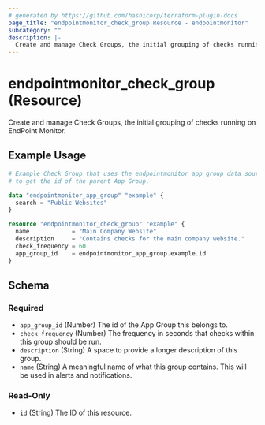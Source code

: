 ```yaml
---
# generated by https://github.com/hashicorp/terraform-plugin-docs
page_title: "endpointmonitor_check_group Resource - endpointmonitor"
subcategory: ""
description: |-
  Create and manage Check Groups, the initial grouping of checks running on EndPoint Monitor.
---
```


# endpointmonitor_check_group (Resource)

Create and manage Check Groups, the initial grouping of checks running on EndPoint Monitor.

## Example Usage

```terraform
# Example Check Group that uses the endpointmonitor_app_group data source 
# to get the id of the parent App Group.

data "endpointmonitor_app_group" "example" {
  search = "Public Websites"
}

resource "endpointmonitor_check_group" "example" {
  name            = "Main Company Website"
  description     = "Contains checks for the main company website."
  check_frequency = 60
  app_group_id    = endpointmonitor_app_group.example.id
}
```

<!-- schema generated by tfplugindocs -->
## Schema

### Required

- `app_group_id` (Number) The id of the App Group this belongs to.
- `check_frequency` (Number) The frequency in seconds that checks within this group should be run.
- `description` (String) A space to provide a longer description of this group.
- `name` (String) A meaningful name of what this group contains. This will be used in alerts and notifications.

### Read-Only

- `id` (String) The ID of this resource.


